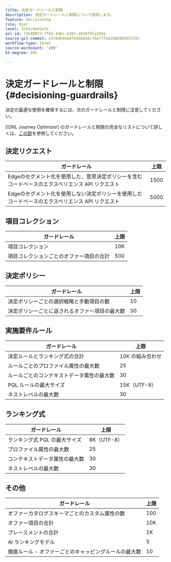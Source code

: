 ```yaml
---
title: 決定ガードレールと制限
description: 決定ガードレールと制限について説明します。
feature: Decisioning
role: User
level: Intermediate
exl-id: 73548973-ff8d-4d6c-b383-dd3679fa159a
source-git-commit: e539d694e8fb91b6a8c7ba7ff5a2bb0905651f81
workflow-type: tm+mt
source-wordcount: '209'
ht-degree: 89%

---
```


# 決定ガードレールと制限 {#decisioning-guardrails}

決定の最適な使用を確保するには、次のガードレールと制限に注意してください。

[!DNL Journey Optimizer] のガードレールと制限の完全なリストについて詳しくは、[この節](../start/guardrails.md)を参照してください。

## 決定リクエスト

| ガードレール | 上限 |
| ------- | ------- |
| Edgeのセグメント化を使用した、意思決定ポリシーを含むコードベースのエクスペリエンス API リクエスト | 1500 |
| Edgeのセグメント化を使用しない決定ポリシーを使用したコードベースのエクスペリエンス API リクエスト | 5000 |

## 項目コレクション

| ガードレール | 上限 |
| ------- | ------- |
| 項目コレクション | 10K |
| 項目コレクションごとのオファー項目の合計 | 500 |

## 決定ポリシー

| ガードレール | 上限 |
| ------- | ------- |
| 決定ポリシーごとの選択戦略と手動項目の数 | 10 |
| 決定ポリシーごとに返されるオファー項目の最大数 | 30 |

## 実施要件ルール

| ガードレール | 上限 |
| ------- | ------- |
| 決定ルールとランキング式の合計 | 10K の組み合わせ |
| ルールごとのプロファイル属性の最大数 | 25 |
| ルールごとのコンテキストデータ属性の最大数 | 30 |
| PQL ルールの最大サイズ | 15K（UTF-8） |
| ネストレベルの最大数 | 30 |

## ランキング式

| ガードレール | 上限 |
| ------- | ------- |
| ランキング式 PQL の最大サイズ | 8K（UTF-8） |
| プロファイル属性の最大数 | 25 |
| コンテキストデータ属性の最大数 | 30 |
| ネストレベルの最大数 | 30 |

## その他

| ガードレール | 上限 |
| ------- | ------- |
| オファーカタログスキーマごとのカスタム属性の数 | 100 |
| オファー項目の合計 | 10K |
| プレースメントの合計 | 1K |
| AI ランキングモデル | 5 |
| 頻度ルール - オファーごとのキャッピングルールの最大数 | 10 |
